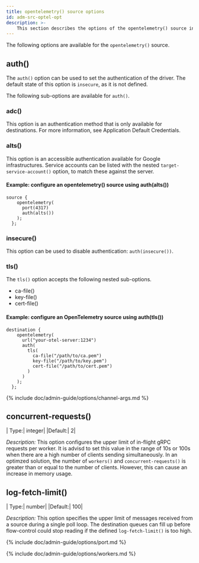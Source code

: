 ```yaml
---
title: opentelemetry() source options
id: adm-src-optel-opt
description: >-
    This section describes the options of the opentelemetry() source in {{ site.product.short_name }}.
---
```


The following options are available for the `opentelemetry()` source.

## auth()

The `auth()` option can be used to set the authentication of the driver. The default state of this option is `insecure`, as it is not defined.

The following sub-options are available for `auth()`.

### adc()

This option is an authentication method that is only available for destinations. For more information, see Application Default Credentials.

### alts()

This option is an accessible authentication available for Google infrastructures. Service accounts can be listed with the nested `target-service-account()` option, to match these against the server.

#### Example: configure an opentelemetry() source using auth(alts())

```config
source {
    opentelemetry(
      port(4317)
      auth(alts())
    );
  };

```

### insecure()

This option can be used to disable authentication: `auth(insecure())`.

### tls()

The `tls()` option accepts the following nested sub-options.
* ca-file()
* key-file()
* cert-file()

#### Example: configure an OpenTelemetry source using auth(tls())

```config
destination {
    opentelemetry(
      url("your-otel-server:1234")
      auth(
        tls(
          ca-file("/path/to/ca.pem")
          key-file("/path/to/key.pem")
          cert-file("/path/to/cert.pem")
        )
      )
    );
  };

```

{% include doc/admin-guide/options/channel-args.md %}

## concurrent-requests()

|   Type:|       integer|
|Default:|             2|

*Description:* This option configures the upper limit of in-flight gRPC requests per worker. It is advisd to set this value in the range of 10s or 100s when there are a high number of clients sending simultaneously. In an optimzed solution, the number of `workers()` and `concurrent-requests()` is greater than or equal to the number of clients. However, this can cause an increase in memory usage.

## log-fetch-limit()

|   Type:|       number|
|Default:|          100|

*Description:* This option specifies the upper limit of messages received from a source during a single poll loop. The destination queues can fill up before flow-control could stop reading if the defined `log-fetch-limit()` is too high.

{% include doc/admin-guide/options/port.md %}

{% include doc/admin-guide/options/workers.md %}
